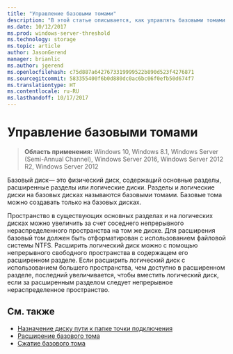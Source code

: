 ```yaml
---
title: "Управление базовыми томами"
description: "В этой статье описывается, как управлять базовыми томами."
ms.date: 10/12/2017
ms.prod: windows-server-threshold
ms.technology: storage
ms.topic: article
author: JasonGerend
manager: brianlic
ms.author: jgerend
ms.openlocfilehash: c75d887a6427673319999522b890d523f4276871
ms.sourcegitcommit: 583355400f6b0d880dc0ac6bc06f0efb50d674f7
ms.translationtype: HT
ms.contentlocale: ru-RU
ms.lasthandoff: 10/17/2017
---
```

# <a name="manage-basic-volumes"></a>Управление базовыми томами

> **Область применения:** Windows 10, Windows 8.1, Windows Server (Semi-Annual Channel), Windows Server 2016, Windows Server 2012 R2, Windows Server 2012

Базовый диск— это физический диск, содержащий основные разделы, расширенные разделы или логические диски. Разделы и логические диски на базовых дисках называются базовыми томами. Базовые тома можно создавать только на базовых дисках.

Пространство в существующих основных разделах и на логических дисках можно увеличить за счет соседнего непрерывного нераспределенного пространства на том же диске. Для расширения базовый том должен быть отформатирован с использованием файловой системы NTFS. Расширить логический диск можно с помощью непрерывного свободного пространства в содержащем его расширенном разделе. Если расширить логический диск с использованием большего пространства, чем доступно в расширенном разделе, последний увеличивается, чтобы вместить логический диск, если за расширенным разделом следует непрерывное нераспределенное пространство.

## <a name="see-also"></a>См. также

-   [Назначение диску пути к папке точки подключения](assign-a-mount-point-folder-path-to-a-drive.md)
-   [Расширение базового тома](extend-a-basic-volume.md)
-   [Сжатие базового тома](shrink-a-basic-volume.md)